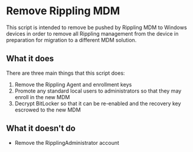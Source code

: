 # Remove Rippling MDM

This script is intended to remove be pushed by Rippling MDM to Windows devices in order to remove all Rippling management from the device in preparation for migration to a different MDM solution. 

## What it does
There are three main things that this script does:
1. Remove the Rippling Agent and enrollment keys
2. Promote any standard local users to administrators so that they may enroll in the new MDM
3. Decrypt BitLocker so that it can be re-enabled and the recovery key escrowed to the new MDM

## What it doesn't do
- Remove the RipplingAdministrator account
